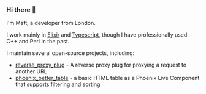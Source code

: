 ### Hi there 👋

I'm Matt, a developer from London.

I work mainly in [Elixir](https://elixir-lang.org/) and [Typescript](https://www.typescriptlang.org/), though I have professionally used C++ and Perl in the past.

I maintain several open-source projects, including:
- [reverse_proxy_plug](https://github.com/tallarium/reverse_proxy_plug) - A reverse proxy plug for proxying a request to another URL
- [phoenix_better_table](https://github.com/mwhitworth/phoenix_better_table) - a basic HTML table as a Phoenix Live Component that supports filtering and sorting
